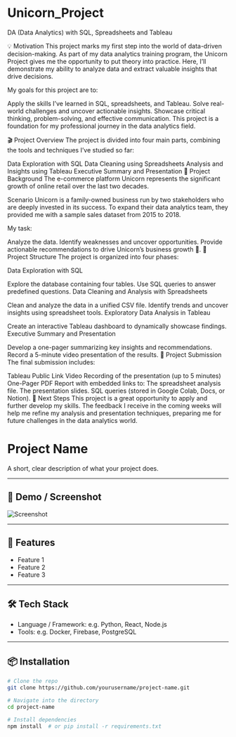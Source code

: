 # Unicorn_Project
DA (Data Analytics) with SQL, Spreadsheets and Tableau

💡 Motivation
This project marks my first step into the world of data-driven decision-making. As part of my data analytics training program, the Unicorn Project gives me the opportunity to put theory into practice. Here, I’ll demonstrate my ability to analyze data and extract valuable insights that drive decisions.

My goals for this project are to:

Apply the skills I’ve learned in SQL, spreadsheets, and Tableau.
Solve real-world challenges and uncover actionable insights.
Showcase critical thinking, problem-solving, and effective communication.
This project is a foundation for my professional journey in the data analytics field.

🎬 Project Overview
The project is divided into four main parts, combining the tools and techniques I’ve studied so far:

Data Exploration with SQL
Data Cleaning using Spreadsheets
Analysis and Insights using Tableau
Executive Summary and Presentation
🦄 Project Background
The e-commerce platform Unicorn represents the significant growth of online retail over the last two decades.

Scenario
Unicorn is a family-owned business run by two stakeholders who are deeply invested in its success. To expand their data analytics team, they provided me with a sample sales dataset from 2015 to 2018.

My task:

Analyze the data.
Identify weaknesses and uncover opportunities.
Provide actionable recommendations to drive Unicorn’s business growth 🚀.
🧹 Project Structure
The project is organized into four phases:

Data Exploration with SQL

Explore the database containing four tables.
Use SQL queries to answer predefined questions.
Data Cleaning and Analysis with Spreadsheets

Clean and analyze the data in a unified CSV file.
Identify trends and uncover insights using spreadsheet tools.
Exploratory Data Analysis in Tableau

Create an interactive Tableau dashboard to dynamically showcase findings.
Executive Summary and Presentation

Develop a one-pager summarizing key insights and recommendations.
Record a 5-minute video presentation of the results.
📁 Project Submission
The final submission includes:

Tableau Public Link
Video Recording of the presentation (up to 5 minutes)
One-Pager PDF Report with embedded links to:
The spreadsheet analysis file.
The presentation slides.
SQL queries (stored in Google Colab, Docs, or Notion).
🚀 Next Steps
This project is a great opportunity to apply and further develop my skills. The feedback I receive in the coming weeks will help me refine my analysis and presentation techniques, preparing me for future challenges in the data analytics world.

# Project Name

A short, clear description of what your project does.

---

## 📸 Demo / Screenshot
![Screenshot](path/to/screenshot.png)

---

## 🚀 Features

- Feature 1
- Feature 2
- Feature 3

---

## 🛠️ Tech Stack

- Language / Framework: e.g. Python, React, Node.js
- Tools: e.g. Docker, Firebase, PostgreSQL

---

## 📦 Installation

```bash
# Clone the repo
git clone https://github.com/yourusername/project-name.git

# Navigate into the directory
cd project-name

# Install dependencies
npm install  # or pip install -r requirements.txt

